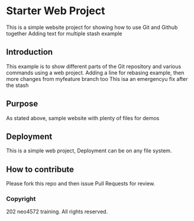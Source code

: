 # Starter Web Project

This is a simple website project for showing how to use Git and Github together
Adding text for multiple stash example

## Introduction

This example is to show different parts of the Git repository and various commands using a web project.
Adding a line for rebasing example, then more changes from myfeature branch too
This isa an emergencyu fix after the stash
## Purpose

As stated above, sample website with plenty of files for demos

## Deployment

This is a simple web project, Deployment can be on any file system.

## How to contribute

Please fork this repo and then issue Pull Requests for review.

### Copyright

202 neo4572 training. All rights reserved.
